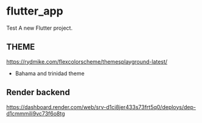# flutter_app

Test
A new Flutter project.

## THEME

<https://rydmike.com/flexcolorscheme/themesplayground-latest/>
- Bahama and trinidad theme

## Render backend
https://dashboard.render.com/web/srv-d1ci8jer433s73frt5q0/deploys/dep-d1cmmmili9vc73f6o8tg